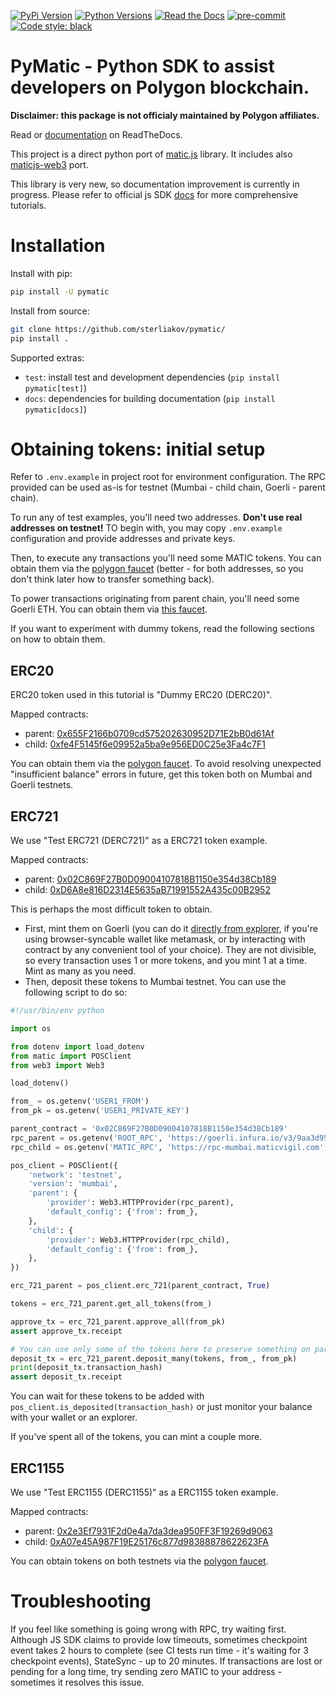 >
[![PyPi Version](https://img.shields.io/pypi/v/pymatic.svg)](https://pypi.python.org/pypi/pymatic/)
[![Python Versions](https://img.shields.io/pypi/pyversions/pymatic.svg)](https://pypi.python.org/pypi/pymatic/)
[![Read the Docs](https://readthedocs.org/projects/pymatic/badge/?version=latest)](https://pymatic.readthedocs.io/en/latest/?badge=latest)
[![pre-commit](https://img.shields.io/badge/pre--commit-enabled-brightgreen?logo=pre-commit&logoColor=white)](https://github.com/pre-commit/pre-commit)
[![Code style: black](https://img.shields.io/badge/code%20style-black-000000.svg)](https://github.com/psf/black)


# PyMatic - Python SDK to assist developers on Polygon blockchain.

**Disclaimer: this package is not officialy maintained by Polygon affiliates.**

Read or [documentation](https://readthedocs.org/projects/pymatic/badge/?version=latest) on ReadTheDocs.

This project is a direct python port of [matic.js](https://github.com/maticnetwork/matic.js/) library. It includes also [maticjs-web3](https://github.com/maticnetwork/maticjs-web3/) port.

This library is very new, so documentation improvement is currently in progress. Please refer to official js SDK [docs](https://docs.polygon.technology/docs/develop/) for more comprehensive tutorials.


# Installation

Install with pip:

```bash
pip install -U pymatic
```

Install from source:

```bash
git clone https://github.com/sterliakov/pymatic/
pip install .
```

Supported extras:

- `test`: install test and development dependencies (`pip install pymatic[test]`)
- `docs`: dependencies for building documentation (`pip install pymatic[docs]`)


# Obtaining tokens: initial setup

Refer to `.env.example` in project root for environment configuration. The RPC provided can be used as-is for testnet (Mumbai - child chain, Goerli - parent chain).


To run any of test examples, you'll need two addresses. **Don't use real addresses on testnet!** TO begin with, you may copy `.env.example` configuration and provide addresses and private keys.

Then, to execute any transactions you'll need some MATIC tokens. You can obtain them via the [polygon faucet](https://faucet.polygon.technology/) (better - for both addresses, so you don't think later how to transfer something back).

To power transactions originating from parent chain, you'll need some Goerli ETH. You can obtain them via [this faucet](https://goerlifaucet.com/).

If you want to experiment with dummy tokens, read the following sections on how to obtain them.

## ERC20

ERC20 token used in this tutorial is "Dummy ERC20 (DERC20)".

Mapped contracts:
- parent: [0x655F2166b0709cd575202630952D71E2bB0d61Af](https://goerli.etherscan.io/address/0x655F2166b0709cd575202630952D71E2bB0d61Af)
- child: [0xfe4F5145f6e09952a5ba9e956ED0C25e3Fa4c7F1](https://mumbai.polygonscan.com/address/0xfe4F5145f6e09952a5ba9e956ED0C25e3Fa4c7F1)

You can obtain them via the [polygon faucet](https://faucet.polygon.technology/). To avoid resolving unexpected "insufficient balance" errors in future, get this token both on Mumbai and Goerli testnets.

## ERC721

We use "Test ERC721 (DERC721)" as a ERC721 token example.

Mapped contracts:
- parent: [0x02C869F27B0D09004107818B1150e354d38Cb189](https://goerli.etherscan.io/address/0x02C869F27B0D09004107818B1150e354d38Cb189)
- child: [0xD6A8e816D2314E5635aB71991552A435c00B2952](https://mumbai.polygonscan.com/address/0xD6A8e816D2314E5635aB71991552A435c00B2952)


This is perhaps the most difficult token to obtain.

* First, mint them on Goerli (you can do it [directly from explorer](https://goerli.etherscan.io/address/0x02C869F27B0D09004107818B1150e354d38Cb189#writeContract), if you're using browser-syncable wallet like metamask, or by interacting with contract by any convenient tool of your choice). They are not divisible, so every transaction uses 1 or more tokens, and you mint 1 at a time. Mint as many as you need.
* Then, deposit these tokens to Mumbai testnet. You can use the following script to do so:

```python
#!/usr/bin/env python

import os

from dotenv import load_dotenv
from matic import POSClient
from web3 import Web3

load_dotenv()

from_ = os.getenv('USER1_FROM')
from_pk = os.getenv('USER1_PRIVATE_KEY')

parent_contract = '0x02C869F27B0D09004107818B1150e354d38Cb189'
rpc_parent = os.getenv('ROOT_RPC', 'https://goerli.infura.io/v3/9aa3d95b3bc440fa88ea12eaa4456161')
rpc_child = os.getenv('MATIC_RPC', 'https://rpc-mumbai.maticvigil.com')

pos_client = POSClient({
    'network': 'testnet',
    'version': 'mumbai',
    'parent': {
        'provider': Web3.HTTPProvider(rpc_parent),
        'default_config': {'from': from_},
    },
    'child': {
        'provider': Web3.HTTPProvider(rpc_child),
        'default_config': {'from': from_},
    },
})

erc_721_parent = pos_client.erc_721(parent_contract, True)

tokens = erc_721_parent.get_all_tokens(from_)

approve_tx = erc_721_parent.approve_all(from_pk)
assert approve_tx.receipt

# You can use only some of the tokens here to preserve something on parent chain too.
deposit_tx = erc_721_parent.deposit_many(tokens, from_, from_pk)
print(deposit_tx.transaction_hash)
assert deposit_tx.receipt
```

You can wait for these tokens to be added with `pos_client.is_deposited(transaction_hash)` or just monitor your balance with your wallet or an explorer.

If you've spent all of the tokens, you can mint a couple more.

## ERC1155

We use "Test ERC1155 (DERC1155)" as a ERC1155 token example.

Mapped contracts:
- parent: [0x2e3Ef7931F2d0e4a7da3dea950FF3F19269d9063](https://goerli.etherscan.io/address/0x2e3Ef7931F2d0e4a7da3dea950FF3F19269d9063)
- child: [0xA07e45A987F19E25176c877d98388878622623FA](https://mumbai.polygonscan.com/address/0xA07e45A987F19E25176c877d98388878622623FA)

You can obtain tokens on both testnets via the [polygon faucet](https://faucet.polygon.technology/).


# Troubleshooting

If you feel like something is going wrong with RPC, try waiting first. Although JS SDK claims to provide low timeouts, sometimes checkpoint event takes 2 hours to complete (see CI tests run time - it's waiting for 3 checkpoint events), StateSync - up to 20 minutes. If transactions are lost or pending for a long time, try sending zero MATIC to your address - sometimes it resolves this issue.
